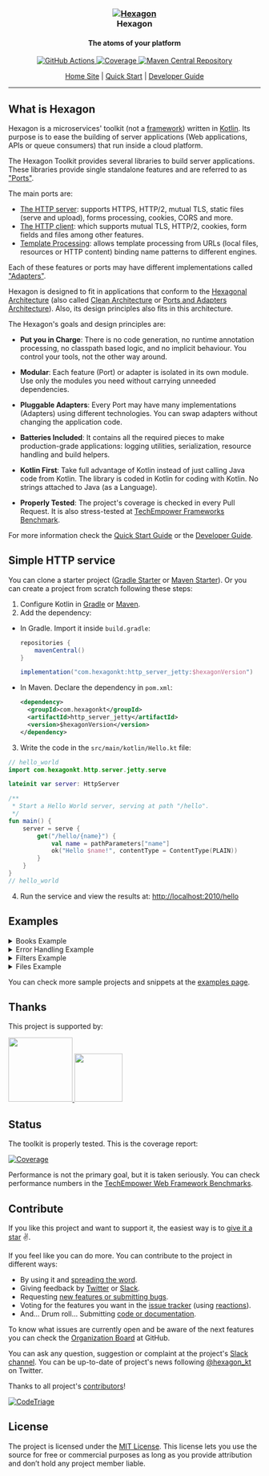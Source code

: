 
<h3 align="center">
  <a href="https://hexagonkt.com">
    <img alt="Hexagon" src="https://hexagonkt.com/tile-small.png" />
  </a>
  <br>
  Hexagon
</h3>

<h4 align="center">The atoms of your platform</h4>

<p align="center">
  <a href="https://github.com/hexagonkt/hexagon/actions">
    <img
      alt="GitHub Actions"
      src="https://github.com/hexagonkt/hexagon/workflows/Release/badge.svg" />
  </a>
  <a href="https://hexagonkt.com/jacoco">
    <img src="https://hexagonkt.com/img/coverage.svg" alt="Coverage" />
  </a>
  <a href="https://search.maven.org/search?q=g:com.hexagonkt">
    <img src="https://hexagonkt.com/img/download.svg" alt="Maven Central Repository" />
  </a>
</p>

<p align="center">
  <a href="https://hexagonkt.com">Home Site</a> |
  <a href="https://hexagonkt.com/quick_start">Quick Start</a> |
  <a href="https://hexagonkt.com/developer_guide">Developer Guide</a>
</p>

---

## What is Hexagon

Hexagon is a microservices' toolkit (not a [framework]) written in [Kotlin]. Its purpose is to ease
the building of server applications (Web applications, APIs or queue consumers) that run inside a
cloud platform.

The Hexagon Toolkit provides several libraries to build server applications. These libraries provide
single standalone features and are referred to as ["Ports"][Ports and Adapters Architecture].

The main ports are:

* [The HTTP server]: supports HTTPS, HTTP/2, mutual TLS, static files (serve and upload), forms
  processing, cookies, CORS and more.
* [The HTTP client]: which supports mutual TLS, HTTP/2, cookies, form fields and files among other
  features.
* [Template Processing]: allows template processing from URLs (local files, resources or HTTP
  content) binding name patterns to different engines.

Each of these features or ports may have different implementations called
["Adapters"][Ports and Adapters Architecture].

Hexagon is designed to fit in applications that conform to the [Hexagonal Architecture] (also called
[Clean Architecture] or [Ports and Adapters Architecture]). Also, its design principles also fits in
this architecture.

The Hexagon's goals and design principles are:

* **Put you in Charge**: There is no code generation, no runtime annotation processing, no classpath
  based logic, and no implicit behaviour. You control your tools, not the other way around.

* **Modular**: Each feature (Port) or adapter is isolated in its own module. Use only the modules
  you need without carrying unneeded dependencies.

* **Pluggable Adapters**: Every Port may have many implementations (Adapters) using different
  technologies. You can swap adapters without changing the application code.

* **Batteries Included**: It contains all the required pieces to make production-grade applications:
  logging utilities, serialization, resource handling and build helpers.

* **Kotlin First**: Take full advantage of Kotlin instead of just calling Java code from Kotlin. The
  library is coded in Kotlin for coding with Kotlin. No strings attached to Java (as a Language).

* **Properly Tested**: The project's coverage is checked in every Pull Request. It is also
  stress-tested at [TechEmpower Frameworks Benchmark][benchmark].

For more information check the [Quick Start Guide] or the [Developer Guide].

[framework]: https://stackoverflow.com/a/3057818/973418
[Kotlin]: http://kotlinlang.org
[The HTTP server]: http://hexagonkt.com/http_server
[The HTTP client]: http://hexagonkt.com/http_client
[Template Processing]: http://hexagonkt.com/templates
[Hexagonal Architecture]: http://fideloper.com/hexagonal-architecture
[Clean Architecture]: https://8thlight.com/blog/uncle-bob/2012/08/13/the-clean-architecture.html
[Ports and Adapters Architecture]: https://herbertograca.com/2017/09/14/ports-adapters-architecture
[Quick Start Guide]: http://hexagonkt.com/quick_start
[Developer Guide]: http://hexagonkt.com/developer_guide

## Simple HTTP service

You can clone a starter project ([Gradle Starter] or [Maven Starter]). Or you can create a project
from scratch following these steps:

1. Configure Kotlin in [Gradle][Setup Gradle] or [Maven][Setup Maven].
2. Add the dependency:

  * In Gradle. Import it inside `build.gradle`:

    ```groovy
    repositories {
        mavenCentral()
    }

    implementation("com.hexagonkt:http_server_jetty:$hexagonVersion")
    ```

  * In Maven. Declare the dependency in `pom.xml`:

    ```xml
    <dependency>
      <groupId>com.hexagonkt</groupId>
      <artifactId>http_server_jetty</artifactId>
      <version>$hexagonVersion</version>
    </dependency>
    ```

3. Write the code in the `src/main/kotlin/Hello.kt` file:

```kotlin
// hello_world
import com.hexagonkt.http.server.jetty.serve

lateinit var server: HttpServer

/**
 * Start a Hello World server, serving at path "/hello".
 */
fun main() {
    server = serve {
        get("/hello/{name}") {
            val name = pathParameters["name"]
            ok("Hello $name!", contentType = ContentType(PLAIN))
        }
    }
}
// hello_world
```

4. Run the service and view the results at: [http://localhost:2010/hello][Endpoint]

[Gradle Starter]: https://github.com/hexagonkt/gradle_starter
[Maven Starter]: https://github.com/hexagonkt/maven_starter
[Setup Gradle]: https://kotlinlang.org/docs/reference/using-gradle.html
[Setup Maven]: https://kotlinlang.org/docs/reference/using-maven.html
[Endpoint]: http://localhost:2010/hello

## Examples

<details>
<summary>Books Example</summary>

A simple CRUD example showing how to manage book resources. Here you can check the
[full test](http_server/src/test/kotlin/examples/BooksTest.kt).

```kotlin
// books
data class Book(val author: String, val title: String)

private val books: MutableMap<Int, Book> = linkedMapOf(
    100 to Book("Miguel de Cervantes", "Don Quixote"),
    101 to Book("William Shakespeare", "Hamlet"),
    102 to Book("Homer", "The Odyssey")
)

private val path: PathHandler = path {

    post("/books") {
        val author = queryParameters["author"] ?: return@post badRequest("Missing author")
        val title = queryParameters["title"] ?: return@post badRequest("Missing title")
        val id = (books.keys.maxOrNull() ?: 0) + 1
        books += id to Book(author, title)
        created(id.toString())
    }

    get("/books/{id}") {
        val bookId = pathParameters.require("id").toInt()
        val book = books[bookId]
        if (book != null)
            ok("Title: ${book.title}, Author: ${book.author}")
        else
            notFound("Book not found")
    }

    put("/books/{id}") {
        val bookId = pathParameters.require("id").toInt()
        val book = books[bookId]
        if (book != null) {
            books += bookId to book.copy(
                author = queryParameters["author"] ?: book.author,
                title = queryParameters["title"] ?: book.title
            )

            ok("Book with id '$bookId' updated")
        }
        else {
            notFound("Book not found")
        }
    }

    delete("/books/{id}") {
        val bookId = pathParameters.require("id").toInt()
        val book = books[bookId]
        books -= bookId
        if (book != null)
            ok("Book with id '$bookId' deleted")
        else
            notFound("Book not found")
    }

    // Matches path's requests with *any* HTTP method as a fallback (return 404 instead 405)
    after(ALL - DELETE - PUT - GET, "/books/{id}", status = NOT_FOUND) {
        send(METHOD_NOT_ALLOWED)
    }

    get("/books") {
        ok(books.keys.joinToString(" ", transform = Int::toString))
    }
}
// books
```
</details>

<details>
<summary>Error Handling Example</summary>

Code to show how to handle callback exceptions and HTTP error codes. Here you can check the
[full test](http_server/src/test/kotlin/examples/ErrorsTest.kt).

```kotlin
// errors
class CustomException : IllegalArgumentException()

private val path: PathHandler = path {

    /*
     * Catching `Exception` handles any unhandled exception, has to be the last executed (first
     * declared)
     */
    exception<Exception>(NOT_FOUND) {
        internalServerError("Root handler")
    }

    exception<IllegalArgumentException> {
        val error = exception?.message ?: exception?.javaClass?.name ?: fail
        val newHeaders = response.headers + Header("runtime-error", error)
        send(HttpStatus(598), "Runtime", headers = newHeaders)
    }

    exception<UnsupportedOperationException> {
        val error = exception?.message ?: exception?.javaClass?.name ?: fail
        val newHeaders = response.headers + Header("error", error)
        send(HttpStatus(599), "Unsupported", headers = newHeaders)
    }

    get("/exception") { throw UnsupportedOperationException("error message") }
    get("/baseException") { throw CustomException() }
    get("/unhandledException") { error("error message") }
    get("/invalidBody") { ok(LocalDateTime.now()) }

    get("/halt") { internalServerError("halted") }
    get("/588") { send(HttpStatus(588)) }

    // It is possible to execute a handler upon a given status code before returning
    on(pattern = "*", status = HttpStatus(588)) {
        send(HttpStatus(578), "588 -> 578")
    }
}
// errors
```
</details>

<details>
<summary>Filters Example</summary>

This example shows how to add filters before and after route execution. Here you can check the
[full test](http_server/src/test/kotlin/examples/FiltersTest.kt).

```kotlin
// filters
private val users: Map<String, String> = mapOf(
    "Turing" to "London",
    "Dijkstra" to "Rotterdam"
)

private val path: PathHandler = path {
    filter("*") {
        val start = System.nanoTime()
        // Call next and store result to chain it
        val next = next()
        val time = (System.nanoTime() - start).toString()
        // Copies result from chain with the extra data
        next.send(headers = response.headers + Header("time", time))
    }

    filter("/protected/*") {
        val authorization = request.headers["authorization"]
            ?: return@filter send(UNAUTHORIZED, "Unauthorized")
        val credentials = authorization.removePrefix("Basic ")
        val userPassword = String(credentials.decodeBase64()).split(":")

        // Parameters set in call attributes are accessible in other filters and routes
        send(attributes = attributes
          + ("username" to userPassword[0])
          + ("password" to userPassword[1])
        ).next()
    }

    // All matching filters are run in order unless call is halted
    filter("/protected/*") {
        if(users[attributes["username"]] != attributes["password"])
            send(FORBIDDEN, "Forbidden")
        else
            next()
    }

    get("/protected/hi") {
        ok("Hello ${attributes["username"]}!")
    }

    path("/after") {
        after(PUT) {
            success(ALREADY_REPORTED)
        }

        after(PUT, "/second") {
            success(NO_CONTENT)
        }

        after("/second") {
            success(CREATED)
        }

        after {
            success(ACCEPTED)
        }
    }
}
// filters
```
</details>

<details>
<summary>Files Example</summary>

The following code shows how to serve resources and receive files. Here you can check the
[full test](https://github.com/hexagonkt/hexagon/blob/master/http_server/src/test/kotlin/examples/FilesTest.kt).

```kotlin
// files
private val path: PathHandler = path {

    // Serve `public` resources folder on `/*`
    after(
        methods = setOf(GET),
        pattern = "/*",
        status = NOT_FOUND,
        callback = UrlCallback(URL("classpath:public"))
    )

    path("/static") {
        get("/files/*", UrlCallback(URL("classpath:assets")))
        get("/resources/*", FileCallback(File(directory)))
    }

    get("/html/*", UrlCallback(URL("classpath:assets"))) // Serve `assets` files on `/html/*`
    get("/pub/*", FileCallback(File(directory))) // Serve `test` folder on `/pub/*`

    post("/multipart") {
        val headers: HttpFields<Header> = parts.first().let { p ->
            val name = p.name
            val bodyString = p.bodyString()
            val size = p.size.toString()
            HttpFields(
                Header("name", name),
                Header("body", bodyString),
                Header("size", size),
            )
        }

        ok(headers = headers)
    }

    post("/file") {
        val part = parts.first()
        val content = part.bodyString()
        val submittedFile = part.submittedFileName ?: ""
        ok(content, headers = response.headers + Header("submitted-file", submittedFile))
    }

    post("/form") {
        fun serializeMap(map: Map<String, List<String>>): List<String> = listOf(
            map.map { "${it.key}:${it.value.joinToString(",")}}" }.joinToString("\n")
        )

        val queryParams = serializeMap(queryParameters.allValues)
        val formParams = serializeMap(formParameters.allValues)
        val headers =
            HttpFields(Header("query-params", queryParams), Header("form-params", formParams))

        ok(headers = response.headers + headers)
    }
}
// files
```
</details>

You can check more sample projects and snippets at the [examples page].

[examples page]: https://hexagonkt.com/examples/example_projects

## Thanks

This project is supported by:

<a href="https://www.digitalocean.com/?utm_medium=opensource&utm_source=Hexagon-Toolkit">
  <img
    height="128px"
    src=
      "https://opensource.nyc3.cdn.digitaloceanspaces.com/attribution/assets/SVG/DO_Logo_vertical_blue.svg">
</a>

<a href="https://www.jetbrains.com/?from=Hexagon-Toolkit">
  <img
    height="96px"
    src="https://hexagonkt.com/img/sponsors/jetbrains-variant-4.svg">
</a>

## Status

The toolkit is properly tested. This is the coverage report:

[![Coverage]][CoverageReport]

Performance is not the primary goal, but it is taken seriously. You can check performance numbers
in the [TechEmpower Web Framework Benchmarks][benchmark].

[Coverage]: https://hexagonkt.com/img/coverage.svg
[CoverageReport]: https://hexagonkt.com/jacoco
[benchmark]: https://www.techempower.com/benchmarks

## Contribute

If you like this project and want to support it, the easiest way is to [give it a star] :v:.

If you feel like you can do more. You can contribute to the project in different ways:

* By using it and [spreading the word][@hexagon_kt].
* Giving feedback by [Twitter][@hexagon_kt] or [Slack].
* Requesting [new features or submitting bugs][issues].
* Voting for the features you want in the [issue tracker][issues] (using [reactions]).
* And... Drum roll... Submitting [code or documentation][contributing].

To know what issues are currently open and be aware of the next features you can check the
[Organization Board] at GitHub.

You can ask any question, suggestion or complaint at the project's [Slack channel][Slack]. You can
be up-to-date of project's news following [@hexagon_kt] on Twitter.

Thanks to all project's [contributors]!

[![CodeTriage](https://www.codetriage.com/hexagonkt/hexagon/badges/users.svg)][CodeTriage]

[give it a star]: https://github.com/hexagonkt/hexagon/stargazers
[@hexagon_kt]: https://twitter.com/hexagon_kt
[Slack]: https://kotlinlang.slack.com/messages/hexagon
[issues]: https://github.com/hexagonkt/hexagon/issues
[reactions]: https://github.com/blog/2119-add-reactions-to-pull-requests-issues-and-comments
[contributing]: https://github.com/hexagonkt/hexagon/contribute
[Organization Board]: https://github.com/orgs/hexagonkt/projects/2
[contributors]: https://github.com/hexagonkt/hexagon/graphs/contributors
[CodeTriage]: https://www.codetriage.com/hexagonkt/hexagon

## License

The project is licensed under the [MIT License]. This license lets you use the source for free or
commercial purposes as long as you provide attribution and don’t hold any project member liable.

[MIT License]: license.md

